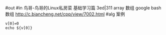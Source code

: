 #out
#in
鸟哥-鸟哥的Linux私房菜 基础学习篇 3ed|311
array 数组
google bash 数组
http://c.biancheng.net/cpp/view/7002.html
#alg
案例
```
v[0]=0
echo ${v[0]}
```
